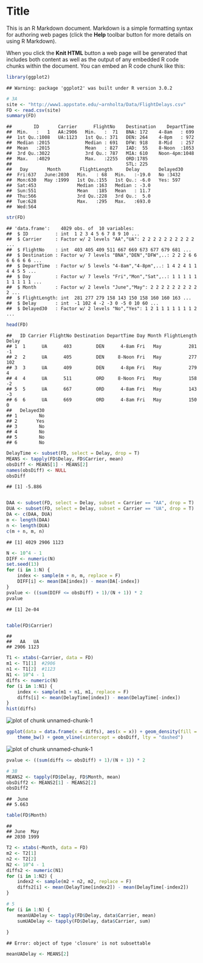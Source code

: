 Title
========================================================

This is an R Markdown document. Markdown is a simple formatting syntax for authoring web pages (click the **Help** toolbar button for more details on using R Markdown).

When you click the **Knit HTML** button a web page will be generated that includes both content as well as the output of any embedded R code chunks within the document. You can embed an R code chunk like this:


```r
library(ggplot2)
```

```
## Warning: package 'ggplot2' was built under R version 3.0.2
```

```r
# 3A
site <- "http://www1.appstate.edu/~arnholta/Data/FlightDelays.csv"
FD <- read.csv(site)
summary(FD)
```

```
##        ID       Carrier      FlightNo    Destination    DepartTime  
##  Min.   :   1   AA:2906   Min.   :  71   BNA: 172    4-8am   : 699  
##  1st Qu.:1008   UA:1123   1st Qu.: 371   DEN: 264    4-8pm   : 972  
##  Median :2015             Median : 691   DFW: 918    8-Mid   : 257  
##  Mean   :2015             Mean   : 827   IAD:  55    8-Noon  :1053  
##  3rd Qu.:3022             3rd Qu.: 787   MIA: 610    Noon-4pm:1048  
##  Max.   :4029             Max.   :2255   ORD:1785                   
##                                          STL: 225                   
##   Day       Month       FlightLength     Delay       Delayed30 
##  Fri:637   June:2030   Min.   : 68   Min.   :-19.0   No :3432  
##  Mon:630   May :1999   1st Qu.:155   1st Qu.: -6.0   Yes: 597  
##  Sat:453               Median :163   Median : -3.0             
##  Sun:551               Mean   :185   Mean   : 11.7             
##  Thu:566               3rd Qu.:228   3rd Qu.:  5.0             
##  Tue:628               Max.   :295   Max.   :693.0             
##  Wed:564
```

```r
str(FD)
```

```
## 'data.frame':	4029 obs. of  10 variables:
##  $ ID          : int  1 2 3 4 5 6 7 8 9 10 ...
##  $ Carrier     : Factor w/ 2 levels "AA","UA": 2 2 2 2 2 2 2 2 2 2 ...
##  $ FlightNo    : int  403 405 409 511 667 669 673 677 679 681 ...
##  $ Destination : Factor w/ 7 levels "BNA","DEN","DFW",..: 2 2 2 6 6 6 6 6 6 6 ...
##  $ DepartTime  : Factor w/ 5 levels "4-8am","4-8pm",..: 1 4 2 4 1 1 4 4 5 5 ...
##  $ Day         : Factor w/ 7 levels "Fri","Mon","Sat",..: 1 1 1 1 1 1 1 1 1 1 ...
##  $ Month       : Factor w/ 2 levels "June","May": 2 2 2 2 2 2 2 2 2 2 ...
##  $ FlightLength: int  281 277 279 158 143 150 158 160 160 163 ...
##  $ Delay       : int  -1 102 4 -2 -3 0 -5 0 10 60 ...
##  $ Delayed30   : Factor w/ 2 levels "No","Yes": 1 2 1 1 1 1 1 1 1 2 ...
```

```r
head(FD)
```

```
##   ID Carrier FlightNo Destination DepartTime Day Month FlightLength Delay
## 1  1      UA      403         DEN      4-8am Fri   May          281    -1
## 2  2      UA      405         DEN     8-Noon Fri   May          277   102
## 3  3      UA      409         DEN      4-8pm Fri   May          279     4
## 4  4      UA      511         ORD     8-Noon Fri   May          158    -2
## 5  5      UA      667         ORD      4-8am Fri   May          143    -3
## 6  6      UA      669         ORD      4-8am Fri   May          150     0
##   Delayed30
## 1        No
## 2       Yes
## 3        No
## 4        No
## 5        No
## 6        No
```

```r
DelayTime <- subset(FD, select = Delay, drop = T)
MEANS <- tapply(FD$Delay, FD$Carrier, mean)
obsDiff <- MEANS[1] - MEANS[2]
names(obsDiff) <- NULL
obsDiff
```

```
## [1] -5.886
```

```r

DAA <- subset(FD, select = Delay, subset = Carrier == "AA", drop = T)
DUA <- subset(FD, select = Delay, subset = Carrier == "UA", drop = T)
DA <- c(DAA, DUA)
m <- length(DAA)
n <- length(DUA)
c(m + n, m, n)
```

```
## [1] 4029 2906 1123
```

```r
N <- 10^4 - 1
DIFF <- numeric(N)
set.seed(13)
for (i in 1:N) {
    index <- sample(m + n, m, replace = F)
    DIFF[i] <- mean(DA[index]) - mean(DA[-index])
}
pvalue <- ((sum(DIFF <= obsDiff) + 1)/(N + 1)) * 2
pvalue
```

```
## [1] 2e-04
```

```r

table(FD$Carrier)
```

```
## 
##   AA   UA 
## 2906 1123
```

```r
T1 <- xtabs(~Carrier, data = FD)
m1 <- T1[1]  #2906
n1 <- T1[2]  #1123
N1 <- 10^4 - 1
diffs <- numeric(N)
for (i in 1:N1) {
    index <- sample(m1 + n1, m1, replace = F)
    diffs[i] <- mean(DelayTime[index]) - mean(DelayTime[-index])
}
hist(diffs)
```

![plot of chunk unnamed-chunk-1](figure/unnamed-chunk-11.png) 

```r
ggplot(data = data.frame(x = diffs), aes(x = x)) + geom_density(fill = "black") + 
    theme_bw() + geom_vline(xintercept = obsDiff, lty = "dashed")
```

![plot of chunk unnamed-chunk-1](figure/unnamed-chunk-12.png) 

```r
pvalue <- ((sum(diffs <= obsDiff) + 1)/(N + 1)) * 2

# 3B
MEANS2 <- tapply(FD$Delay, FD$Month, mean)
obsDiff2 <- MEANS2[1] - MEANS2[2]
obsDiff2
```

```
##  June 
## 5.663
```

```r
table(FD$Month)
```

```
## 
## June  May 
## 2030 1999
```

```r
T2 <- xtabs(~Month, data = FD)
m2 <- T2[1]
n2 <- T2[2]
N2 <- 10^4 - 1
diffs2 <- numeric(N1)
for (i in 1:N2) {
    index2 <- sample(m2 + n2, m2, replace = F)
    diffs2[i] <- mean(DelayTime[index2]) - mean(DelayTime[-index2])
}

# 5
for (i in 1:N) {
    meanUADelay <- tapply(FD$Delay, data$Carrier, mean)
    sumUADelay <- tapply(FD$Delay, data$Carrier, sum)
    
}
```

```
## Error: object of type 'closure' is not subsettable
```

```r
meanUADelay <- MEANS[2]
```

